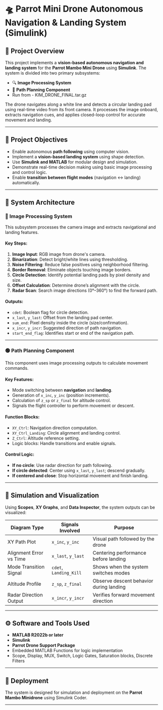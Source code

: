 # 🛸 Parrot Mini Drone Autonomous Navigation & Landing System (Simulink)

## 📌 Project Overview

This project implements a **vision-based autonomous navigation and landing system** for the **Parrot Mambo Mini Drone** using **Simulink**. The system is divided into two primary subsystems:

- 🔍 **Image Processing System**  
- 🧭 **Path Planning Component**
- Run from - KIM_DRONE_FINAL.tar.gz

The drone navigates along a white line and detects a circular landing pad using real-time video from its front camera. It processes the image onboard, extracts navigation cues, and applies closed-loop control for accurate movement and landing.

---

## 🎯 Project Objectives

- Enable autonomous **path following** using computer vision.
- Implement a **vision-based landing system** using shape detection.
- Use **Simulink and MATLAB** for modular design and simulation.
- Demonstrate real-time decision making using basic image processing and control logic.
- Enable **transition between flight modes** (navigation ↔ landing) automatically.

---

## 🧠 System Architecture

### 🔵 Image Processing System

This subsystem processes the camera image and extracts navigational and landing features.

#### Key Steps:
1. **Image Input**: RGB image from drone's camera.
2. **Binarization**: Detect bright/white lines using thresholding.
3. **Noise Filtering**: Reduce false positives using neighborhood filtering.
4. **Border Removal**: Eliminate objects touching image borders.
5. **Circle Detection**: Identify potential landing pads by pixel density and size.
6. **Offset Calculation**: Determine drone’s alignment with the circle.
7. **Radar Scan**: Search image directions (0°–360°) to find the forward path.

#### Outputs:
- `cdet`: Boolean flag for circle detection.
- `x_last`, `y_last`: Offset from the landing pad center.
- `sum_end`: Pixel density inside the circle (size/confirmation).
- `x_incr`, `y_incr`: Suggested direction of path navigation.
- `start_end_flag`: Identifies start or end of the navigation path.

---

### 🟢 Path Planning Component

This component uses image processing outputs to calculate movement commands.

#### Key Features:
- Mode switching between **navigation** and **landing**.
- Generation of `x_inc`, `y_inc` (position increments).
- Calculation of `z_sp` or `z_final` for altitude control.
- Signals the flight controller to perform movement or descent.

#### Function Blocks:
- `XY_Ctrl`: Navigation direction computation.
- `XY_Ctrl_Landing`: Circle alignment and landing control.
- `Z_Ctrl`: Altitude reference setting.
- Logic blocks: Handle transitions and enable signals.

#### Control Logic:
- **If no circle**: Use radar direction for path following.
- **If circle detected**: Center using `x_last`, `y_last`; descend gradually.
- **If centered and close**: Stop horizontal movement and finish landing.

---

## 🔬 Simulation and Visualization

Using **Scopes**, **XY Graphs**, and **Data Inspector**, the system outputs can be visualized:

| Diagram Type              | Signals Involved                     | Purpose                                    |
|---------------------------|--------------------------------------|--------------------------------------------|
| XY Path Plot              | `x_inc`, `y_inc`                     | Visual path followed by the drone          |
| Alignment Error vs Time   | `x_last`, `y_last`                   | Centering performance before landing       |
| Mode Transition Signal    | `cdet`, `Landing_Kill`               | Shows when the system switches modes       |
| Altitude Profile          | `z_sp`, `z_final`                    | Observe descent behavior during landing    |
| Radar Direction Output    | `x_incr`, `y_incr`                   | Verifies forward movement direction        |

---

## ⚙️ Software and Tools Used

- **MATLAB R2022b or later**
- **Simulink**
- **Parrot Drone Support Package**
- Embedded MATLAB Functions for logic implementation
- Scope, Display, MUX, Switch, Logic Gates, Saturation blocks, Discrete Filters

---

## 🚀 Deployment

The system is designed for simulation and deployment on the **Parrot Mambo Minidrone** using Simulink Coder.

---



